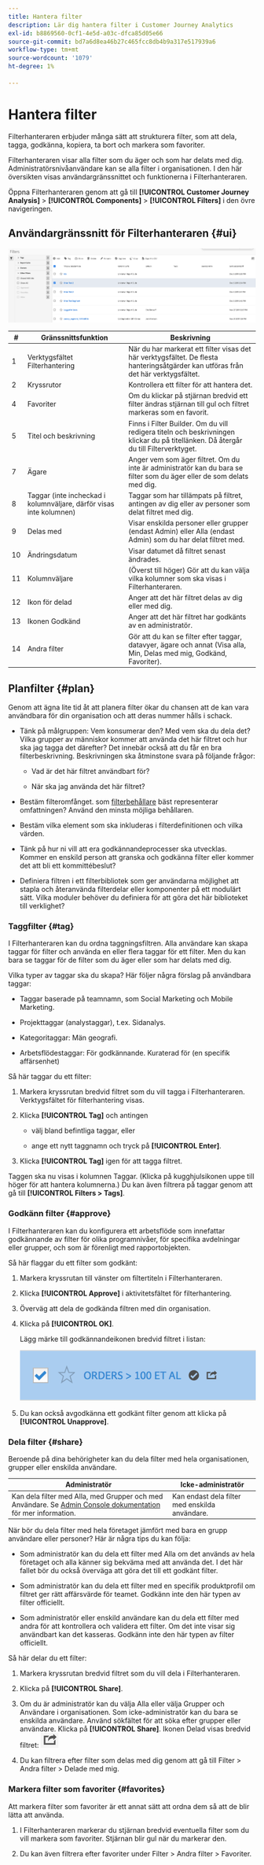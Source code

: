 ```yaml
---
title: Hantera filter
description: Lär dig hantera filter i Customer Journey Analytics
exl-id: b8869560-0cf1-4e5d-a03c-dfca85d05e66
source-git-commit: bd7a6d8ea46b27c465fcc8db4b9a317e517939a6
workflow-type: tm+mt
source-wordcount: '1079'
ht-degree: 1%

---
```


# Hantera filter

Filterhanteraren erbjuder många sätt att strukturera filter, som att dela, tagga, godkänna, kopiera, ta bort och markera som favoriter.

Filterhanteraren visar alla filter som du äger och som har delats med dig. Administratörsnivåanvändare kan se alla filter i organisationen. I den här översikten visas användargränssnittet och funktionerna i Filterhanteraren.

Öppna Filterhanteraren genom att gå till **[!UICONTROL Customer Journey Analysis]** > **[!UICONTROL Components]** > **[!UICONTROL Filters]** i den övre navigeringen.

## Användargränssnitt för Filterhanteraren {#ui}

![](assets/filter-manager-ui.png)

| # | Gränssnittsfunktion | Beskrivning |
|---|---|---|
| 1 | Verktygsfältet Filterhantering | När du har markerat ett filter visas det här verktygsfältet. De flesta hanteringsåtgärder kan utföras från det här verktygsfältet. |
| 2 | Kryssrutor | Kontrollera ett filter för att hantera det. |
| 4 | Favoriter | Om du klickar på stjärnan bredvid ett filter ändras stjärnan till gul och filtret markeras som en favorit. |
| 5 | Titel och beskrivning | Finns i Filter Builder. Om du vill redigera titeln och beskrivningen klickar du på titellänken. Då återgår du till Filterverktyget. |
| 7 | Ägare | Anger vem som äger filtret. Om du inte är administratör kan du bara se filter som du äger eller de som delats med dig. |
| 8 | Taggar (inte incheckad i kolumnväljare, därför visas inte kolumnen) | Taggar som har tillämpats på filtret, antingen av dig eller av personer som delat filtret med dig. |
| 9 | Delas med | Visar enskilda personer eller grupper (endast Admin) eller Alla (endast Admin) som du har delat filtret med. |
| 10 | Ändringsdatum | Visar datumet då filtret senast ändrades. |
| 11 | Kolumnväljare | (Överst till höger) Gör att du kan välja vilka kolumner som ska visas i Filterhanteraren. |
| 12 | Ikon för delad | Anger att det här filtret delas av dig eller med dig. |
| 13 | Ikonen Godkänd | Anger att det här filtret har godkänts av en administratör. |
| 14 | Andra filter | Gör att du kan se filter efter taggar, datavyer, ägare och annat (Visa alla, Min, Delas med mig, Godkänd, Favoriter). |

## Planfilter {#plan}

Genom att ägna lite tid åt att planera filter ökar du chansen att de kan vara användbara för din organisation och att deras nummer hålls i schack.

* Tänk på målgruppen: Vem konsumerar den? Med vem ska du dela det? Vilka grupper av människor kommer att använda det här filtret och hur ska jag tagga det därefter? Det innebär också att du får en bra filterbeskrivning. Beskrivningen ska åtminstone svara på följande frågor:

   * Vad är det här filtret användbart för?

   * När ska jag använda det här filtret?

* Bestäm filteromfånget. som [filterbehållare](/help/components/filters/filters-overview.md) bäst representerar omfattningen? Använd den minsta möjliga behållaren.

* Bestäm vilka element som ska inkluderas i filterdefinitionen och vilka värden.

* Tänk på hur ni vill att era godkännandeprocesser ska utvecklas. Kommer en enskild person att granska och godkänna filter eller kommer det att bli ett kommittébeslut?

* Definiera filtren i ett filterbibliotek som ger användarna möjlighet att stapla och återanvända filterdelar eller komponenter på ett modulärt sätt. Vilka moduler behöver du definiera för att göra det här biblioteket till verklighet?

### Taggfilter {#tag}

I Filterhanteraren kan du ordna taggningsfiltren. Alla användare kan skapa taggar för filter och använda en eller flera taggar för ett filter. Men du kan bara se taggar för de filter som du äger eller som har delats med dig.

Vilka typer av taggar ska du skapa? Här följer några förslag på användbara taggar:

* Taggar baserade på teamnamn, som Social Marketing och Mobile Marketing.

* Projekttaggar (analystaggar), t.ex. Sidanalys.

* Kategoritaggar: Män geografi.

* Arbetsflödestaggar: För godkännande. Kuraterad för (en specifik affärsenhet)

Så här taggar du ett filter:

1. Markera kryssrutan bredvid filtret som du vill tagga i Filterhanteraren. Verktygsfältet för filterhantering visas.

1. Klicka **[!UICONTROL Tag]** och antingen

   * välj bland befintliga taggar, eller

   * ange ett nytt taggnamn och tryck på **[!UICONTROL Enter]**.

1. Klicka **[!UICONTROL Tag]** igen för att tagga filtret.

Taggen ska nu visas i kolumnen Taggar. (Klicka på kugghjulsikonen uppe till höger för att hantera kolumnerna.)
Du kan även filtrera på taggar genom att gå till **[!UICONTROL Filters > Tags]**.

### Godkänn filter {#approve}

I Filterhanteraren kan du konfigurera ett arbetsflöde som innefattar godkännande av filter för olika programnivåer, för specifika avdelningar eller grupper, och som är förenligt med rapportobjekten.

Så här flaggar du ett filter som godkänt:

1. Markera kryssrutan till vänster om filtertiteln i Filterhanteraren.

1. Klicka **[!UICONTROL Approve]** i aktivitetsfältet för filterhantering.

1. Överväg att dela de godkända filtren med din organisation.

1. Klicka på **[!UICONTROL OK]**.

   Lägg märke till godkännandeikonen bredvid filtret i listan:

   ![](assets/seg_approved.png)

1. Du kan också avgodkänna ett godkänt filter genom att klicka på **[!UICONTROL Unapprove]**.

### Dela filter {#share}

Beroende på dina behörigheter kan du dela filter med hela organisationen, grupper eller enskilda användare.

| Administratör | Icke-administratör |
|---|---|
| Kan dela filter med Alla, med Grupper och med Användare. Se [Admin Console dokumentation](https://helpx.adobe.com/enterprise/using/manage-products-and-profiles.html) för mer information. | Kan endast dela filter med enskilda användare. |

När bör du dela filter med hela företaget jämfört med bara en grupp användare eller personer? Här är några tips du kan följa:

* Som administratör kan du dela ett filter med Alla om det används av hela företaget och alla känner sig bekväma med att använda det. I det här fallet bör du också överväga att göra det till ett godkänt filter.

* Som administratör kan du dela ett filter med en specifik produktprofil om filtret ger rätt affärsvärde för teamet. Godkänn inte den här typen av filter officiellt.

* Som administratör eller enskild användare kan du dela ett filter med andra för att kontrollera och validera ett filter. Om det inte visar sig användbart kan det kasseras. Godkänn inte den här typen av filter officiellt.

Så här delar du ett filter:

1. Markera kryssrutan bredvid filtret som du vill dela i Filterhanteraren.

1. Klicka på **[!UICONTROL Share]**.

1. Om du är administratör kan du välja Alla eller välja Grupper och Användare i organisationen. Som icke-administratör kan du bara se enskilda användare. Använd sökfältet för att söka efter grupper eller användare. Klicka på **[!UICONTROL Share]**. Ikonen Delad visas bredvid filtret: ![](assets/share_icon.png)

1. Du kan filtrera efter filter som delas med dig genom att gå till Filter > Andra filter > Delade med mig.

### Markera filter som favoriter {#favorites}

Att markera filter som favoriter är ett annat sätt att ordna dem så att de blir lätta att använda.

1. I Filterhanteraren markerar du stjärnan bredvid eventuella filter som du vill markera som favoriter. Stjärnan blir gul när du markerar den.

1. Du kan även filtrera efter favoriter under Filter > Andra filter > Favoriter.
